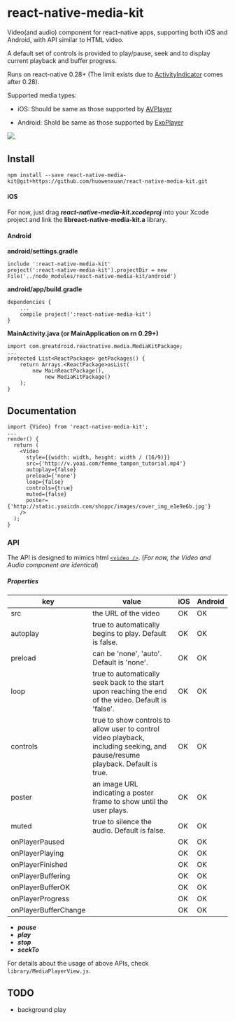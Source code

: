 # react-native-media-kit

Video(and audio) component for react-native apps, supporting both iOS and Android, with API similar to HTML video.

A default set of controls is provided to play/pause, seek and to display current playback and buffer progress.

Runs on react-native 0.28+ (The limit exists due to [ActivityIndicator](https://facebook.github.io/react-native/docs/activityindicator.html) comes after 0.28).

Supported media types:

* iOS: Should be same as those supported by [AVPlayer](https://developer.apple.com/library/ios/documentation/AVFoundation/Reference/AVPlayer_Class/)


* Android: Shold be same as those supported by [ExoPlayer](https://github.com/google/ExoPlayer)

![](Demo/demo.gif).

## Install

`npm install --save react-native-media-kit@git+https://github.com/huowenxuan/react-native-media-kit.git`

#### iOS

For now, just drag ***react-native-media-kit.xcodeproj*** into your Xcode project and link the **libreact-native-media-kit.a** library.

#### Android

**android/settings.gradle**

```
include ':react-native-media-kit'
project(':react-native-media-kit').projectDir = new File('../node_modules/react-native-media-kit/android')
```

**android/app/build.gradle**

```
dependencies {
    ...
    compile project(':react-native-media-kit')
}
```

**MainActivity.java (or MainApplication on rn 0.29+)**

```
import com.greatdroid.reactnative.media.MediaKitPackage;
...
protected List<ReactPackage> getPackages() {
    return Arrays.<ReactPackage>asList(
        new MainReactPackage(),
            new MediaKitPackage()
    );
}
```



## Documentation

```
import {Video} from 'react-native-media-kit';
...
render() {
  return (
  	<Video
      style={{width: width, height: width / (16/9)}}
      src={'http://v.yoai.com/femme_tampon_tutorial.mp4'}
      autoplay={false}
      preload={'none'}
      loop={false}
      controls={true}
      muted={false}
      poster={'http://static.yoaicdn.com/shoppc/images/cover_img_e1e9e6b.jpg'}
    />
  );
}

```

### API

The API is designed to mimics html [`<video />`](https://developer.mozilla.org/en-US/docs/Web/HTML/Element/video). (*For now, the Video and Audio component are identical*)

##### Properties

| key                  | value                                    | iOS  | Android |
| -------------------- | ---------------------------------------- | ---- | ------- |
| src                  | the URL of the video                     | OK   | OK      |
| autoplay             | true to automatically begins to play. Default is false. | OK   | OK      |
| preload              | can be 'none', 'auto'. Default is 'none'. | OK   | OK      |
| loop                 | true to automatically seek back to the start upon reaching the end of the video. Default is 'false'. | OK   | OK      |
| controls             | true to show controls to allow user to control video playback, including seeking, and pause/resume playback. Default is true. | OK   | OK      |
| poster               | an image URL indicating a poster frame to show until the user plays. | OK   | OK      |
| muted                | true to silence the audio. Default is false. | OK   | OK      |
| onPlayerPaused       |                                          | OK   | OK      |
| onPlayerPlaying      |                                          | OK   | OK      |
| onPlayerFinished     |                                          | OK   | OK      |
| onPlayerBuffering    |                                          | OK   | OK      |
| onPlayerBufferOK     |                                          | OK   | OK      |
| onPlayerProgress     |                                          | OK   | OK      |
| onPlayerBufferChange |                                          | OK   | OK      |

- ***pause***
- ***play***
- ***stop***
- ***seekTo***


For details about the usage of above APIs, check `library/MediaPlayerView.js`.



## TODO

* background play
